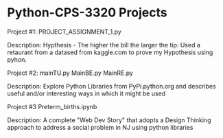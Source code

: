 # Python-CPS-3320 Projects

Project #1: PROJECT_ASSIGNMENT_1.py

Description: Hypthesis - The higher the bill the larger the tip: Used a retaurant from a datased from kaggle.com to prove my Hypothesis using pyhon.


Project #2:  mainTU.py
             MainBE.py
             MainRE.py
             
Description: Explore Python Libraries from PyPi.python.org and describes useful and/or interesting ways in which it might be used 

Project #3   Preterm_births.ipynb

Description: A complete "Web Dev Story" that adopts a Design Thinking approach to address a social problem in NJ using python libraries
